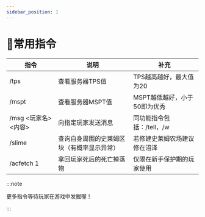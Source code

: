 ```yaml
---
sidebar_position: 1
---
```


# 🌟常用指令

|指令|说明|补充|
|-|-|-|
|/tps|查看服务器TPS值|TPS越高越好，最大值为20|
|/mspt|查看服务器MSPT值|MSPT越低越好，小于50即为优秀|
|/msg <玩家名> <内容>|向指定玩家发送消息|同功能指令包括：/tell，/w|
|/slime|查询自身周围的史莱姆区块（有概率显示异常）|若修建史莱姆农场建议修在沼泽|
|/acfetch 1|拿回玩家死后的死亡掉落物|仅限在新手保护期的玩家使用|

:::note

更多指令等待玩家在游戏中发掘喔！

:::
